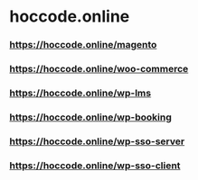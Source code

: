 # hoccode.online
### https://hoccode.online/magento
### https://hoccode.online/woo-commerce
### https://hoccode.online/wp-lms
### https://hoccode.online/wp-booking
### https://hoccode.online/wp-sso-server
### https://hoccode.online/wp-sso-client
